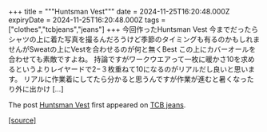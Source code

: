 +++
title = """Huntsman Vest"""
date = 2024-11-25T16:20:48.000Z
expiryDate = 2024-11-25T16:20:48.000Z
tags = ["clothes","tcbjeans","jeans"]
+++
今回作ったHuntsman Vest 今までだったらシャツの上に着た写真を撮るんだろうけど季節のタイミングも有るのかもしれませんがSweatの上にVestを合わせるのが何と無くBest この上にカバーオールを合わせても素敵ですよね。 持論ですがワークウエアって一枚に暖かさ10を求めるというよりレイヤードで2−３枚重ねて10になるのがリアルだし良いと思います。 リアルに作業着にしてたら分かると思うんですが作業が進むと暑くなったり外に出かけ \[…\]

The post [Huntsman Vest](http://tcbjeans.com/2024/11/26/50158) first appeared on [TCB jeans](http://tcbjeans.com).

[[source]](http://tcbjeans.com/2024/11/26/50158)
